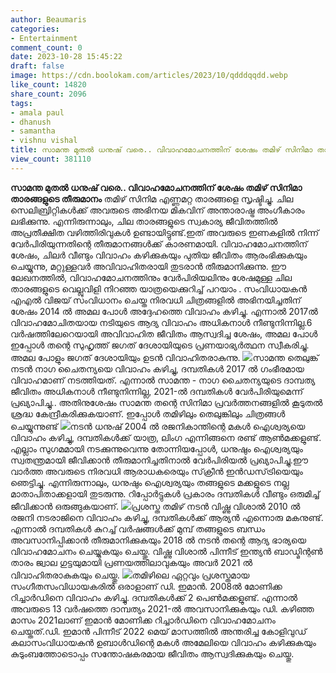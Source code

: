 ```yaml
---
author: Beaumaris
categories:
- Entertainment
comment_count: 0
date: 2023-10-28 15:45:22
draft: false
image: https://cdn.boolokam.com/articles/2023/10/qdddqqdd.webp
like_count: 14820
share_count: 2096
tags:
- amala paul
- dhanush
- samantha
- vishnu vishal
title: സാമന്ത മുതൽ ധനുഷ് വരെ.. വിവാഹമോചനത്തിന് ശേഷം തമിഴ് സിനിമാ താരങ്ങളുടെ തീരുമാനം
view_count: 381110
---
```


**സാമന്ത മുതൽ ധനുഷ് വരെ.. വിവാഹമോചനത്തിന് ശേഷം തമിഴ് സിനിമാ താരങ്ങളുടെ തീരുമാനം** തമിഴ് സിനിമ എണ്ണമറ്റ താരങ്ങളെ സൃഷ്ടിച്ചു. ചില സെലിബ്രിറ്റികൾക്ക് അവരുടെ അഭിനയ മികവിന് അന്താരാഷ്ട്ര അംഗീകാരം ലഭിക്കുന്നു. എന്നിരുന്നാലും, ചില താരങ്ങളുടെ സ്വകാര്യ ജീവിതത്തിൽ അപ്രതീക്ഷിത വഴിത്തിരിവുകൾ ഉണ്ടായിട്ടുണ്ട്.ഇത് അവരുടെ ഇണകളിൽ നിന്ന് വേർപിരിയുന്നതിന്റെ തീരുമാനങ്ങൾക്ക് കാരണമായി. വിവാഹമോചനത്തിന് ശേഷം, ചിലർ വീണ്ടും വിവാഹം കഴിക്കുകയും പുതിയ ജീവിതം ആരംഭിക്കുകയും ചെയ്യുന്നു, മറ്റുള്ളവർ അവിവാഹിതരായി തുടരാൻ തീരുമാനിക്കുന്നു. ഈ ലേഖനത്തിൽ, വിവാഹമോചനത്തിനും വേർപിരിയലിനും ശേഷമുള്ള ചില താരങ്ങളുടെ വെല്ലുവിളി നിറഞ്ഞ യാത്രയെക്കുറിച്ച് പറയാം . സംവിധായകൻ എഎൽ വിജയ് സംവിധാനം ചെയ്ത നിരവധി ചിത്രങ്ങളിൽ അഭിനയിച്ചതിന് ശേഷം 2014 ൽ അമല പോൾ അദ്ദേഹത്തെ വിവാഹം കഴിച്ചു. എന്നാൽ 2017ൽ വിവാഹമോചിതയായ നടിയുടെ ആദ്യ വിവാഹം അധികനാൾ നീണ്ടുനിന്നില്ല.6 വർഷത്തിലേറെയായി അവിവാഹിത ജീവിതം ആസ്വദിച്ച ശേഷം, അമല പോൾ ഇപ്പോൾ തന്റെ സുഹൃത്ത് ജഗത് ദേശായിയുടെ പ്രണയാഭ്യർത്ഥന സ്വീകരിച്ചു. അമല പോളും ജഗത് ദേശായിയും ഉടൻ വിവാഹിതരാകുന്നു. ![](https://cdn.boolokam.com/articles/2023/10/qdddqqdd.webp)സാമന്ത തെലുങ്ക് നടൻ നാഗ ചൈതന്യയെ വിവാഹം കഴിച്ചു, ദമ്പതികൾ 2017 ൽ ഗംഭീരമായ വിവാഹമാണ് നടത്തിയത്. എന്നാൽ സാമന്ത - നാഗ ചൈതന്യയുടെ ദാമ്പത്യ ജീവിതം അധികനാൾ നീണ്ടുനിന്നില്ല, 2021-ൽ ദമ്പതികൾ വേർപിരിയുമെന്ന് പ്രഖ്യാപിച്ചു.. അതിനുശേഷം സാമന്ത തന്റെ സിനിമാ പ്രവർത്തനങ്ങളിൽ കൂടുതൽ ശ്രദ്ധ കേന്ദ്രീകരിക്കുകയാണ്. ഇപ്പോൾ തമിഴിലും തെലുങ്കിലും ചിത്രങ്ങൾ ചെയ്യുന്നുണ്ട് ![](https://cdn.boolokam.com/articles/2023/10/ddddd.webp)നടൻ ധനുഷ് 2004 ൽ രജനികാന്തിന്റെ മകൾ ഐശ്വര്യയെ വിവാഹം കഴിച്ചു, ദമ്പതികൾക്ക് യാത്ര, ലിംഗ എന്നിങ്ങനെ രണ്ട് ആൺമക്കളുണ്ട്. എല്ലാം സുഗമമായി നടക്കുന്നുവെന്നു തോന്നിയപ്പോൾ, ധനുഷും ഐശ്വര്യയും സ്വതന്ത്രമായി ജീവിക്കാൻ തീരുമാനിച്ചതിനാൽ വേർപിരിയൽ പ്രഖ്യാപിച്ചു.ഈ വാർത്ത അവരുടെ നിരവധി ആരാധകരെയും സ്‌ക്രീൻ ഇൻഡസ്‌ട്രിയെയും ഞെട്ടിച്ചു. എന്നിരുന്നാലും, ധനുഷും ഐശ്വര്യയും തങ്ങളുടെ മക്കളുടെ നല്ല മാതാപിതാക്കളായി തുടരുന്നു. റിപ്പോർട്ടുകൾ പ്രകാരം ദമ്പതികൾ വീണ്ടും ഒരുമിച്ച് ജീവിക്കാൻ ഒരുങ്ങുകയാണ്. ![](https://cdn.boolokam.com/articles/2023/10/dvdvvdvd.jpeg)പ്രശസ്ത തമിഴ് നടൻ വിഷ്ണു വിശാൽ 2010 ൽ രജനി നടരാജിനെ വിവാഹം കഴിച്ചു, ദമ്പതികൾക്ക് ആര്യൻ എന്നൊരു മകനുണ്ട്. എന്നാൽ ദമ്പതികൾ കുറച്ച് വർഷങ്ങൾക്ക് മുമ്പ് തങ്ങളുടെ ബന്ധം അവസാനിപ്പിക്കാൻ തീരുമാനിക്കുകയും 2018 ൽ നടൻ തന്റെ ആദ്യ ഭാര്യയെ വിവാഹമോചനം ചെയ്യുകയും ചെയ്തു. വിഷ്ണു വിശാൽ പിന്നീട് ഇന്ത്യൻ ബാഡ്മിന്റൺ താരം ജ്വാല ഗുട്ടയുമായി പ്രണയത്തിലാവുകയും അവർ 2021 ൽ വിവാഹിതരാകുകയും ചെയ്തു. ![](https://cdn.boolokam.com/articles/2023/10/dqdqdqfff.jpg)തമിഴിലെ ഏറ്റവും പ്രശസ്തമായ സംഗീതസംവിധായകരിൽ ഒരാളാണ് ഡി. ഇമാൻ. 2008ൽ മോണിക്ക റിച്ചാർഡിനെ വിവാഹം കഴിച്ചു. ദമ്പതികൾക്ക് 2 പെൺമക്കളുണ്ട്. എന്നാൽ അവരുടെ 13 വർഷത്തെ ദാമ്പത്യം 2021-ൽ അവസാനിക്കുകയും ഡി. കഴിഞ്ഞ മാസം 2021ലാണ് ഇമാൻ മോണിക്ക റിച്ചാർഡിനെ വിവാഹമോചനം ചെയ്തത്.ഡി. ഇമാൻ പിന്നീട് 2022 മെയ് മാസത്തിൽ അന്തരിച്ച കോളിവുഡ് കലാസംവിധായകൻ ഉബാൾഡിന്റെ മകൾ അമേലിയെ വിവാഹം കഴിക്കുകയും കുടുംബത്തോടൊപ്പം സന്തോഷകരമായ ജീവിതം ആസ്വദിക്കുകയും ചെയ്തു.